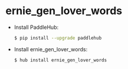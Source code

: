 # ernie_gen_lover_words
* Install PaddleHub: 

    ```bash
    $ pip install --upgrade paddlehub
    ```

* Install ernie_gen_lover_words: 

    ```bash
    $ hub install ernie_gen_lover_words
    ```
